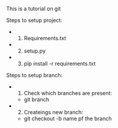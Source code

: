 This is a tutorial on git 

Steps to setup project:
- 1. Requirements.txt
- 2. setup.py
- 3. pip install -r requirements.txt

Steps to setup branch:
- 1. Check which branches are present:
   - git branch

- 2. Createings new branch:
    - git checkout -b name pf the branch 

